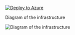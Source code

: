 [![Deploy to Azure](https://aka.ms/deploytoazurebutton)](https://portal.azure.com/#create/Microsoft.Template/uri/https%3A%2F%2Fraw.githubusercontent.com%2FDWBatmanPS%2FBicep_Deployment%2FLab_Deployments%2Fmain%2FWindows_IIS_with_ILB%2Fsrc%2Fmain.json)


Diagram of the infrastructure

![Diagram of the infrastructure](diagram.drawio.png)
